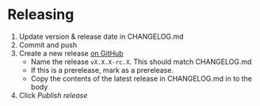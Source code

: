 # Releasing

1. Update version & release date in CHANGELOG.md
2. Commit and push
3. Create a new release [on GitHub](https://github.com/rivet-gg/rivet/releases)
   - Name the release `vX.X.X-rc.X`. This should match CHANGELOG.md
   - If this is a prerelease, mark as a prerelease.
   - Copy the contents of the latest release in CHANGELOG.md in to the body
4. Click _Publish release_

